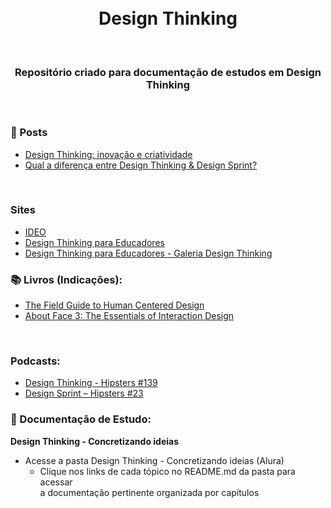 <div align="center">
 <br><br>
 
 # Design Thinking
 
<br>

 ### Repositório criado para documentação de estudos em Design Thinking
  
</div>

<br>

### 📰 Posts

+ [Design Thinking: inovação e criatividade](https://www.alura.com.br/artigos/design-thinking-inovacao-criatividade)
+ [Qual a diferença entre Design Thinking & Design Sprint?](https://medium.com/skillsweb/qual-a-diferen%C3%A7a-entre-design-thinking-design-sprint-a00de4cfe4e3)

<br>

### Sites

+ [IDEO](https://www.ideo.com/work)
+ [Design Thinking para Educadores](https://www.dtparaeducadores.org.br/site/)
+ [Design Thinking para Educadores - Galeria Design Thinking](https://www.dtparaeducadores.org.br/site/galeria-design-thinking/)


### 📚  Livros (Indicações): 
 
+ [The Field Guide to Human Centered Design](https://www.designkit.org//resources/1)
+ [About Face 3: The Essentials of Interaction Design](https://www.goodreads.com/book/show/289062.About_Face_3)

<br>

### Podcasts: 

+ [Design Thinking - Hipsters #139](https://cursos.alura.com.br/hipsterstech-design-thinking-hipsters-139-a442)
+ [Design Sprint – Hipsters #23](https://hipsters.tech/design-sprint-hipsters-23/)


### 📝 Documentação de Estudo:

**Design Thinking - Concretizando ideias**

+ Acesse a pasta Design Thinking - Concretizando ideias (Alura)  
  + Clique nos links de cada tópico no README.md da pasta para acessar<br> a documentação pertinente organizada por capítulos


